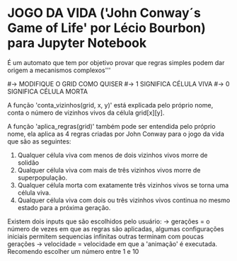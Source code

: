 # JOGO DA VIDA ('John Conway´s Game of Life' por Lécio Bourbon)  para Jupyter Notebook


É um automato que tem por objetivo provar que regras simples podem dar origem a mecanismos complexos'''


#-> MODIFIQUE O GRID  COMO QUISER
#-> 1 SIGNIFICA CÉLULA VIVA
#-> 0 SIGNIFICA CÉLULA MORTA


  A função 'conta_vizinhos(grid, x, y)' está explicada pelo próprio nome, conta o número de vizinhos vivos da célula grid[x][y].


  A função 'aplica_regras(grid)' também pode ser entendida pelo próprio nome, ela aplica as 4 regras criadas por John Conway para 
o jogo da vida que são as seguintes:
  
  1. Qualquer célula viva com menos de dois vizinhos vivos morre de solidão
  2. Qualquer célula viva com mais de três vizinhos vivos morre de superpopulação.
  3. Qualquer célula morta com exatamente três vizinhos vivos se torna uma célula viva.
  4. Qualquer célula viva com dois ou três vizinhos vivos continua no mesmo estado para a próxima geração.


Existem dois inputs que são escolhidos pelo usuário:
 -> gerações =  o número de vezes em que as regras são aplicadas, algumas configurações iniciais permitem sequencias infinitas outras
 terminam com poucas gerações
 -> velocidade = velocidade em que a 'animação' é executada. Recomendo escolher um número entre 1 e 10
